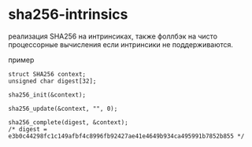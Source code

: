 # sha256-intrinsics

реализация SHA256 на интринсиках, также фоллбэк на чисто процессорные вычисления если интринсики не поддерживаются.

пример
```
struct SHA256 context;
unsigned char digest[32];

sha256_init(&context);

sha256_update(&context, "", 0);

sha256_complete(digest, &context);
/* digest = e3b0c44298fc1c149afbf4c8996fb92427ae41e4649b934ca495991b7852b855 */
```
